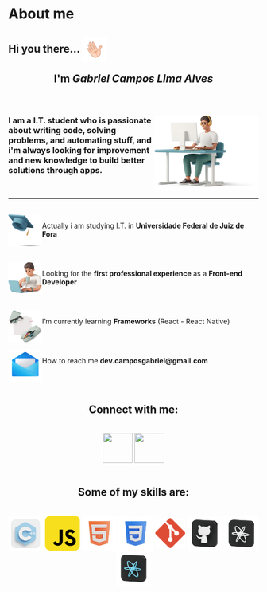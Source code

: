 #   About me

<h2 align="left">Hi you there... <img align="center" width="50px" height="50px" src="./plus/hello.gif" alt=""><br><p align="center">I'm <i>Gabriel Campos Lima Alves</i></p></h2>

<br>
<div>
<img width="210px" height="150px" align="right" src="./plus/me.png" alt="">

<h3 align="left" > I am a I.T. student who is passionate about writing code, solving problems, and automating stuff, and i'm always looking for improvement and new knowledge to build better solutions through apps.</h3>
</div>
<br>
<hr>

<br>
<img align="left" src="./plus/yy.png" alt="" width="68px" height="65px"> <p>Actually i am studying I.T. in <b>Universidade Federal de Juiz de Fora</b></p>
<br>
<br>
<img align="left" src="./plus/zz.png" alt="" width="68px" height="65px"><p>Looking for the <b>first professional experience</b> as a <b>Front-end Developer</b></p>
<br>
<br>
<img align="left" src="./plus\a.png" alt="" width="68px" height="65px">
<p>I’m currently learning <b>Frameworks</b> (React - React Native)</p>
<br>
<br>
<img align="left" src="./plus\b.png" alt="" width="68px" height="65px">
<p> How to reach me <b>dev.camposgabriel@gmail.com</b></p>
<br>
<br>


<div align="center">
<h2>Connect with me: </h2>
<br>
<a align="center" href="https://instagram.com/dev.camposg" target="_blank"><img align="center" src="./plus\ig.png" alt="" width="60px" height="60px"></a>
<a align="center" href="https://www.linkedin.com/in/gabriel-campos-lima-alves-947554249/" target="_blank"><img align="center" src="./plus\in.png" alt="" width="60px" height="60px"></a>
</div>
<br>


<div align="center">
<h2> Some of my skills are: </h2>
<br>
<img align="center" src="./plus\Languages\cpp.png" alt="" width="70px" height="70px">
<img align="center" src="./plus\Languages\js.png" alt="" width="70px" height="70px">
<img align="center" src="./plus\Languages\html.png" alt="" width="70px" height="70px">
<img align="center" src="./plus\Languages\css.png" alt="" width="70px" height="70px">
<img align="center" src="./plus\Languages\gitg.png" alt="" width="60px" height="60px">
<img align="center" src="./plus\Languages\git.png" alt="" width="70px" height="70px">
<img align="center" src="./plus\Languages\react.png" alt="" width="70px" height="70px">
<img align="center" src="./plus\Languages\reactN.png" alt="" width="70px" height="70px">

</div>